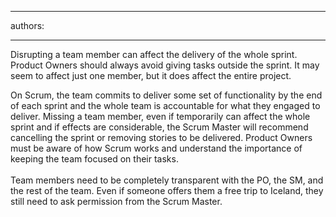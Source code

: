 

---
authors:

---




<span class='intro'> Disrupting a team member can affect the delivery of the&#160;whole sprint. Product Owners should always avoid giving tasks outside the sprint. It may seem to affect just one member, but it does affect the entire project. 
 </span>


  <p style="margin&#58;0cm 0cm 0pt;">On Scrum, the team commits to deliver some set of functionality by the end of each sprint and the whole team is accountable for what they engaged to deliver. Missing a team member, even if temporarily can affect the whole sprint and if effects are considerable, the Scrum Master will recommend cancelling the sprint or removing stories to be delivered. Product Owners must be aware of how Scrum works and understand the importance of keeping the team focused on their tasks. <br>
<br>
Team members need to be completely transparent with the PO, the SM, and the rest of the team. Even if someone offers them a free trip to Iceland, they still need to ask permission from the Scrum Master.</p>



